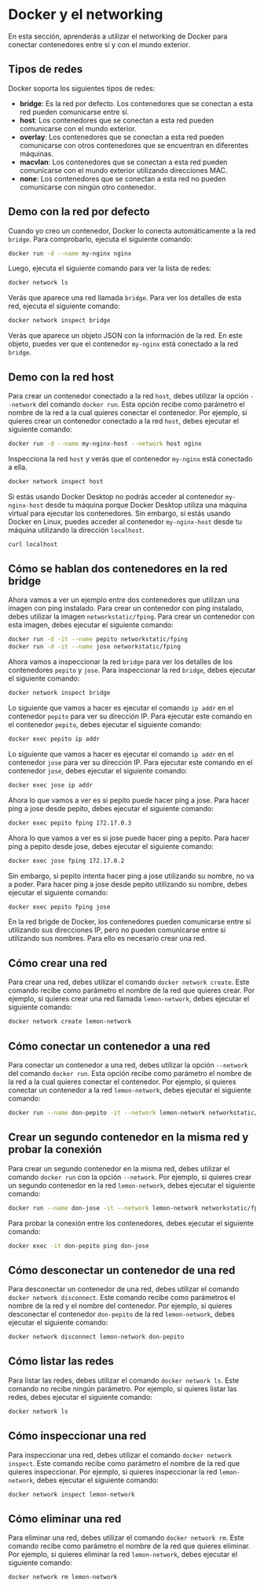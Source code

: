 # Docker y el networking

En esta sección, aprenderás a utilizar el networking de Docker para conectar contenedores entre sí y con el mundo exterior.

## Tipos de redes

Docker soporta los siguientes tipos de redes:

- **bridge**: Es la red por defecto. Los contenedores que se conectan a esta red pueden comunicarse entre sí.
- **host**: Los contenedores que se conectan a esta red pueden comunicarse con el mundo exterior.
- **overlay**: Los contenedores que se conectan a esta red pueden comunicarse con otros contenedores que se encuentran en diferentes máquinas.
- **macvlan**: Los contenedores que se conectan a esta red pueden comunicarse con el mundo exterior utilizando direcciones MAC.
- **none**: Los contenedores que se conectan a esta red no pueden comunicarse con ningún otro contenedor.

## Demo con la red por defecto

Cuando yo creo un contenedor, Docker lo conecta automáticamente a la red `bridge`. Para comprobarlo, ejecuta el siguiente comando:

```bash
docker run -d --name my-nginx nginx
```

Luego, ejecuta el siguiente comando para ver la lista de redes:

```bash
docker network ls
```

Verás que aparece una red llamada `bridge`. Para ver los detalles de esta red, ejecuta el siguiente comando:

```bash
docker network inspect bridge
```

Verás que aparece un objeto JSON con la información de la red. En este objeto, puedes ver que el contenedor `my-nginx` está conectado a la red `bridge`.

## Demo con la red host

Para crear un contenedor conectado a la red `host`, debes utilizar la opción `--network` del comando `docker run`. Esta opción recibe como parámetro el nombre de la red a la cual quieres conectar el contenedor. Por ejemplo, si quieres crear un contenedor conectado a la red `host`, debes ejecutar el siguiente comando:

```bash
docker run -d --name my-nginx-host --network host nginx
```

Inspecciona la red `host` y verás que el contenedor `my-nginx` está conectado a ella.

```bash
docker network inspect host
```

Si estás usando Docker Desktop no podrás acceder al contenedor `my-nginx-host` desde tu máquina porque Docker Desktop utiliza una máquina virtual para ejecutar los contenedores. Sin embargo, si estás usando Docker en Linux, puedes acceder al contenedor `my-nginx-host` desde tu máquina utilizando la dirección `localhost`.

```bash
curl localhost
```

## Cómo se hablan dos contenedores en la red bridge

Ahora vamos a ver un ejemplo entre dos contenedores que utilizan una imagen con ping instalado. Para crear un contenedor con ping instalado, debes utilizar la imagen `networkstatic/fping`. Para crear un contenedor con esta imagen, debes ejecutar el siguiente comando:

```bash
docker run -d -it --name pepito networkstatic/fping
docker run -d -it --name jose networkstatic/fping
```

Ahora vamos a inspeccionar la red `bridge` para ver los detalles de los contenedores `pepito` y `jose`. Para inspeccionar la red `bridge`, debes ejecutar el siguiente comando:

```bash
docker network inspect bridge
```

Lo siguiente que vamos a hacer es ejecutar el comando `ip addr` en el contenedor `pepito` para ver su dirección IP. Para ejecutar este comando en el contenedor `pepito`, debes ejecutar el siguiente comando:

```bash
docker exec pepito ip addr
```

Lo siguiente que vamos a hacer es ejecutar el comando `ip addr` en el contenedor `jose` para ver su dirección IP. Para ejecutar este comando en el contenedor `jose`, debes ejecutar el siguiente comando:

```bash
docker exec jose ip addr
```

Ahora lo que vamos a ver es si pepito puede hacer ping a jose. Para hacer ping a jose desde pepito, debes ejecutar el siguiente comando:

```bash
docker exec pepito fping 172.17.0.3
```

Ahora lo que vamos a ver es si jose puede hacer ping a pepito. Para hacer ping a pepito desde jose, debes ejecutar el siguiente comando:

```bash
docker exec jose fping 172.17.0.2
```

Sin embargo, si pepito intenta hacer ping a jose utilizando su nombre, no va a poder. Para hacer ping a jose desde pepito utilizando su nombre, debes ejecutar el siguiente comando:

```bash
docker exec pepito fping jose
```

En la red brigde de Docker, los contenedores pueden comunicarse entre sí utilizando sus direcciones IP, pero no pueden comunicarse entre sí utilizando sus nombres. Para ello es necesario crear una red.


## Cómo crear una red

Para crear una red, debes utilizar el comando `docker network create`. Este comando recibe como parámetro el nombre de la red que quieres crear. Por ejemplo, si quieres crear una red llamada `lemon-network`, debes ejecutar el siguiente comando:

```bash
docker network create lemon-network
```

## Cómo conectar un contenedor a una red

Para conectar un contenedor a una red, debes utilizar la opción `--network` del comando `docker run`. Esta opción recibe como parámetro el nombre de la red a la cual quieres conectar el contenedor. Por ejemplo, si quieres conectar un contenedor a la red `lemon-network`, debes ejecutar el siguiente comando:

```bash
docker run --name don-pepito -it --network lemon-network networkstatic/fping
```

## Crear un segundo contenedor en la misma red y probar la conexión

Para crear un segundo contenedor en la misma red, debes utilizar el comando `docker run` con la opción `--network`. Por ejemplo, si quieres crear un segundo contenedor en la red `lemon-network`, debes ejecutar el siguiente comando:

```bash
docker run --name don-jose -it --network lemon-network networkstatic/fping

```

Para probar la conexión entre los contenedores, debes ejecutar el siguiente comando:

```bash
docker exec -it don-pepito ping don-jose
```

## Cómo desconectar un contenedor de una red

Para desconectar un contenedor de una red, debes utilizar el comando `docker network disconnect`. Este comando recibe como parámetros el nombre de la red y el nombre del contenedor. Por ejemplo, si quieres desconectar el contenedor `don-pepito` de la red `lemon-network`, debes ejecutar el siguiente comando:

```bash
docker network disconnect lemon-network don-pepito
```

## Cómo listar las redes

Para listar las redes, debes utilizar el comando `docker network ls`. Este comando no recibe ningún parámetro. Por ejemplo, si quieres listar las redes, debes ejecutar el siguiente comando:

```bash
docker network ls
```

## Cómo inspeccionar una red

Para inspeccionar una red, debes utilizar el comando `docker network inspect`. Este comando recibe como parámetro el nombre de la red que quieres inspeccionar. Por ejemplo, si quieres inspeccionar la red `lemon-network`, debes ejecutar el siguiente comando:

```bash
docker network inspect lemon-network
```

## Cómo eliminar una red

Para eliminar una red, debes utilizar el comando `docker network rm`. Este comando recibe como parámetro el nombre de la red que quieres eliminar. Por ejemplo, si quieres eliminar la red `lemon-network`, debes ejecutar el siguiente comando:

```bash
docker network rm lemon-network
```
